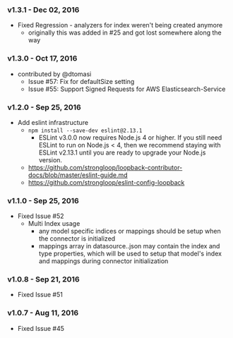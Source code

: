 ### v1.3.1 - Dec 02, 2016
- Fixed Regression - analyzers for index weren't being created anymore
  - originally this was added in #25 and got lost somewhere along the way

### v1.3.0 - Oct 17, 2016
- contributed by @dtomasi
  - Issue #57: Fix for defaultSize setting
  - Issue #55: Support Signed Requests for AWS Elasticsearch-Service

### v1.2.0 - Sep 25, 2016
- Add eslint infrastructure
  - `npm install --save-dev eslint@2.13.1`
    - ESLint v3.0.0 now requires Node.js 4 or higher. If you still need ESLint to run on Node.js < 4, then we recommend staying with ESLint v2.13.1 until you are ready to upgrade your Node.js version.
  - https://github.com/strongloop/loopback-contributor-docs/blob/master/eslint-guide.md
  - https://github.com/strongloop/eslint-config-loopback

### v1.1.0 - Sep 25, 2016
- Fixed Issue #52
  - Multi Index usage
    - any model specific indices or mappings should be setup when the connector is initialized
    - mappings array in datasource.<env>.json may contain the index and type properties, which will be used to setup that model's index and mappings during connector initialization

### v1.0.8 - Sep 21, 2016
- Fixed Issue #51

### v1.0.7 - Aug 11, 2016
- Fixed Issue #45
